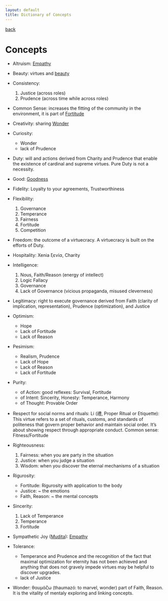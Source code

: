 ```yaml
---
layout: default
title: Dictionary of Concepts
---
```

[back](./)

# Concepts

- Altruism: [Empathy](3concepts.md)
- Beauty: virtues and [beauty](beauty.md)
- Consistency:
  1. Justice (across roles)
  1. Prudence (across time while across roles)
- Common Sense: increases the fitting of the community in the environment, it is part of [Fortitude](fortitude.md)
- Creativity: sharing [Wonder](hope.md)
- Curiosity: 
  - Wonder
  - lack of Prudence
- Duty: will and actions derived from Charity and Prudence that enable the existence of cardinal and supreme virtues. Pure Duty is not a necessity.
- Good: [Goodness](goodness.md)
- Fidelity: Loyalty to your agreements, Trustworthiness
- Flexibility: 
  1. Governance
  1. Temperance
  1. Fairness
  1. Fortitude
  1. Competition
- Freedom: the outcome of a virtuecracy. A virtuecracy is built on the efforts of Duty.
- Hospitality: Xenia ξενία, Charity
- Intelligence:
  1. Nous, Faith/Reason (energy of intellect)
  1. Logic Fallacy
  1. Governance
  1. Lack of Governance (vicious propaganda, misused cleverness)

- Legitimacy: right to execute governance derived from Faith (clarity of implication, representation), Prudence (optimization), and Justice
- Optimism:
  - Hope
  - Lack of Fortitude
  - Lack of Reason
- Pesimism:
  - Realism, Prudence
  - Lack of Hope
  - Lack of Reason
  - Lack of Fortitude
- Purity:
  - of Action: good reflexes: Survival, Fortitude
  - of Intent: Sincerity, Honesty: Temperance, Harmony
  - of Thought: Provable Order
- Respect for social norms and rituals: Li (禮, Proper Ritual or Etiquette): This virtue refers to a set of rituals, customs, and standards of politeness that govern proper behavior and maintain social order. It’s about showing respect through appropriate conduct. Common sense: Fitness/Fortitude

- Righteousness:
  1. Fairness: when you are party in the situation
  1. Justice: when you judge a situation
  1. Wisdom: when you discover the eternal mechanisms of a situation
- Rigurosity:
  - Fortitude: Rigurosity with application to the body
  - Justice: ~ the emotions
  - Faith, Reason: ~ the mental concepts
- Sincerity: 
  1. Lack of Temperance
  1. Temperance
  1. Fortitude

- Sympathetic Joy ([Mudita](https://en.wikipedia.org/wiki/Mudita)): [Empathy](3concepts.md)


- Tolerance:
  - Temperance and Prudence and the recognition of the fact that maximal optimization for eternity has not been achieved and anything that does not gravely impede virtues may be helpful to discover upgrades.
  - lack of Justice


- Wonder: θαυμάζω (thaumazó: to marvel, wonder) part of Faith, Reason. It is the vitality of mentaly exploring and linking concepts.



